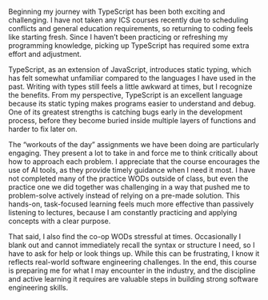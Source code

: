 Beginning my journey with TypeScript has been both exciting and challenging. I have not taken any ICS courses recently due to scheduling conflicts and general education requirements, so returning to coding feels like starting fresh. Since I haven’t been practicing or refreshing my programming knowledge, picking up TypeScript has required some extra effort and adjustment.

TypeScript, as an extension of JavaScript, introduces static typing, which has felt somewhat unfamiliar compared to the languages I have used in the past. Writing with types still feels a little awkward at times, but I recognize the benefits. From my perspective, TypeScript is an excellent language because its static typing makes programs easier to understand and debug. One of its greatest strengths is catching bugs early in the development process, before they become buried inside multiple layers of functions and harder to fix later on.

The “workouts of the day” assignments we have been doing are particularly engaging. They present a lot to take in and force me to think critically about how to approach each problem. I appreciate that the course encourages the use of AI tools, as they provide timely guidance when I need it most. I have not completed many of the practice WODs outside of class, but even the practice one we did together was challenging in a way that pushed me to problem-solve actively instead of relying on a pre-made solution. This hands-on, task-focused learning feels much more effective than passively listening to lectures, because I am constantly practicing and applying concepts with a clear purpose.

That said, I also find the co-op WODs stressful at times. Occasionally I blank out and cannot immediately recall the syntax or structure I need, so I have to ask for help or look things up. While this can be frustrating, I know it reflects real-world software engineering challenges. In the end, this course is preparing me for what I may encounter in the industry, and the discipline and active learning it requires are valuable steps in building strong software engineering skills.

